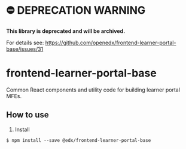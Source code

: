 ⛔️ DEPRECATION WARNING 
=======================

**This library is deprecated and will be archived.**

For details see: https://github.com/openedx/frontend-learner-portal-base/issues/31

# frontend-learner-portal-base
Common React components and utility code for building learner portal MFEs.

## How to use
1. Install
```
$ npm install --save @edx/frontend-learner-portal-base
```
